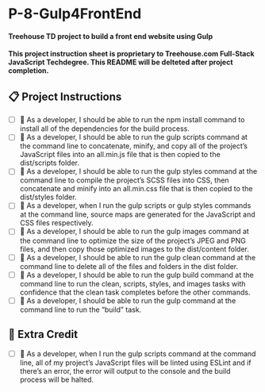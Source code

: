 # P-8-Gulp4FrontEnd
#### Treehouse TD project to build a front end website using Gulp

**This project instruction sheet is proprietary to Treehouse.com Full-Stack JavaScript Techdegree.  This README will be delteted after project completion.**

## :clipboard: Project Instructions
- [ ] :nut_and_bolt: As a developer, I should be able to run the npm install command to install all of the dependencies for the build process.
- [ ] :nut_and_bolt: As a developer, I should be able to run the gulp scripts command at the command line to concatenate, minify, and copy all of the project’s JavaScript files into an all.min.js file that is then copied to the dist/scripts folder.
- [ ] :nut_and_bolt: As a developer, I should be able to run the gulp styles command at the command line to compile the project’s SCSS files into CSS, then concatenate and minify into an all.min.css file that is then copied to the dist/styles folder.
- [ ] :nut_and_bolt: As a developer, when I run the gulp scripts or gulp styles commands at the command line, source maps are generated for the JavaScript and CSS files respectively.
- [ ] :nut_and_bolt: As a developer, I should be able to run the gulp images command at the command line to optimize the size of the project’s JPEG and PNG files, and then copy those optimized images to the dist/content folder.
- [ ] :nut_and_bolt: As a developer, I should be able to run the gulp clean command at the command line to delete all of the files and folders in the dist folder.
- [ ] :nut_and_bolt: As a developer, I should be able to run the gulp build command at the command line to run the clean, scripts, styles, and images tasks with confidence that the clean task completes before the other commands.
- [ ] :nut_and_bolt: As a developer, I should be able to run the gulp command at the command line to run the “build” task.

## :beer: **Extra Credit**
- [ ] :100: As a developer, when I run the gulp scripts command at the command line, all of my project’s JavaScript files will be linted using ESLint and if there’s an error, the error will output to the console and the build process will be halted.
